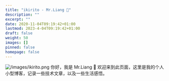 ```yaml
---
title: "ikirito - Mr.Liang 👋"
description: ""
excerpt: ""
date: 2020-11-04T09:19:42+01:00
lastmod: 2023-4-04T09:19:42+01:00
draft: false
weight: 50
images: []
pinned: false
homepage: false
---
```


![/images/ikirito.png](https://nav.xazz.top/assets/images/favicon.ico)
你好，我是 Mr.Liang 👋 欢迎来到此页面，这里是我的个人小型博客，记录一些技术文章，以及一些生活感悟。
